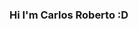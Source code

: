 ### Hi I'm  Carlos Roberto :D

<!--
**CarlosRobertoMedeiros/CarlosRobertoMedeiros** is a ✨ _special_ ✨ repository because its `README.md` (this file) appears on your GitHub profile.


[![Github Badge](https://img.shields.io/badge/-Github-000?style=flat-square&logo=Github&logoColor=white&link=https://github.com/CarlosRobertoMedeiros
)](https://github.com/CarlosRobertoMedeiros
)
[![Linkedin Badge](https://img.shields.io/badge/-LinkedIn-blue?style=flat-square&logo=Linkedin&logoColor=white&link=https://www.linkedin.com/in/carlosmedeiroslima/)](https://www.linkedin.com/in/carlosmedeiroslima/)

### About me
I'm a {backend, frontend} java developer using javaEE and Java Spring.

- [Courses](https://www.algaworks.com/) 👨🏼‍🏫 - It's a new recent courses Spring Rest Specialist 
- [Courses](https://www.algaworks.com/) 👨🏼‍🏫 - It's a new recent courses Full Stack Developer Angular and Spring 



Here are some ideas to get you started:
- 🔭 I’m currently working on Tivit


